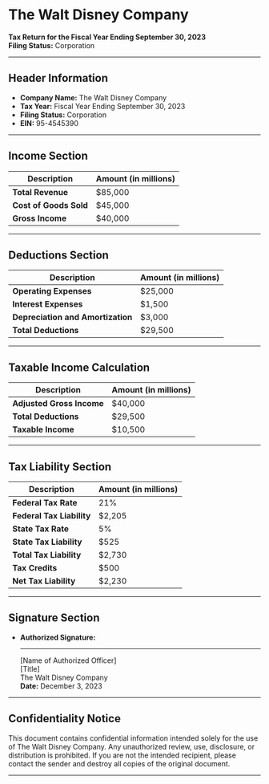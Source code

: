 

# The Walt Disney Company
**Tax Return for the Fiscal Year Ending September 30, 2023**  
**Filing Status:** Corporation

---

## Header Information
- **Company Name:** The Walt Disney Company
- **Tax Year:** Fiscal Year Ending September 30, 2023
- **Filing Status:** Corporation
- **EIN:** 95-4545390

---

## Income Section
| Description                     | Amount (in millions) |
|---------------------------------|----------------------|
| **Total Revenue**               | $85,000              |
| **Cost of Goods Sold**          | $45,000              |
| **Gross Income**                | $40,000              |

---

## Deductions Section
| Description                     | Amount (in millions) |
|---------------------------------|----------------------|
| **Operating Expenses**          | $25,000              |
| **Interest Expenses**           | $1,500               |
| **Depreciation and Amortization** | $3,000              |
| **Total Deductions**           | $29,500              |

---

## Taxable Income Calculation
| Description                     | Amount (in millions) |
|---------------------------------|----------------------|
| **Adjusted Gross Income**       | $40,000              |
| **Total Deductions**            | $29,500              |
| **Taxable Income**              | $10,500              |

---

## Tax Liability Section
| Description                     | Amount (in millions) |
|---------------------------------|----------------------|
| **Federal Tax Rate**            | 21%                  |
| **Federal Tax Liability**       | $2,205               |
| **State Tax Rate**              | 5%                   |
| **State Tax Liability**         | $525                 |
| **Total Tax Liability**         | $2,730               |
| **Tax Credits**                 | $500                 |
| **Net Tax Liability**           | $2,230               |

---

## Signature Section
- **Authorized Signature:**  
  ___________________________  
  [Name of Authorized Officer]  
  [Title]  
  The Walt Disney Company  
  **Date:** December 3, 2023

---

## Confidentiality Notice
This document contains confidential information intended solely for the use of The Walt Disney Company. Any unauthorized review, use, disclosure, or distribution is prohibited. If you are not the intended recipient, please contact the sender and destroy all copies of the original document.

---


